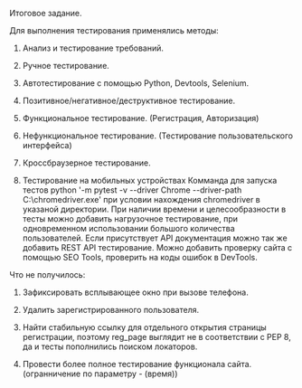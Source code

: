 Итоговое задание.

Для выполнения тестирования применялись методы:

1. Анализ и тестирование требований.

2. Ручное тестирование.

3. Автотестирование с помощью Python, Devtools, Selenium.

4. Позитивное/негативное/деструктивное тестирование.

5. Функциональное тестирование. (Регистрация, Авторизация)

6. Нефункциональное тестирование. (Тестирование пользовательского интерфейса)

7. Кроссбраузерное тестирование.

8. Тестирование на мобильных устройствах Комманда для запуска тестов python '-m pytest -v --driver Chrome --driver-path C:\chromedriver.exe' при условии нахождения
   chromedriver в указаной директории. При наличии времени и целесообразности в тесты можно добавить нагрузочное тестирование, при одновременном использовании 
   большого количества пользователей. Если присутствует API документация можно так же добавить REST API тестирование. Можно добавить проверку сайта с помощью 
   SEO Tools, проверить на коды ошибок в DevTools. 

Что не получилось:

1. Зафиксировать всплывающее окно при вызове телефона.

2. Удалить зарегистрированного пользователя.

3. Найти стабильную ссылку для отдельного открытия страницы регистрации, поэтому reg_page выглядит не в соответствии
   с PEP 8, да и тесты пополнились поиском локаторов.

4. Провести более полное тестирование функционала сайта. (огранничение по параметру - (время))